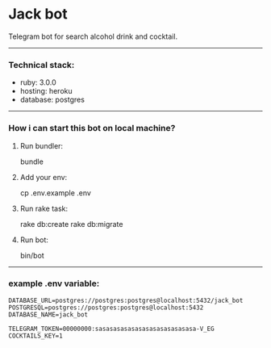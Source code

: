# Jack bot

Telegram bot for search alcohol drink and cocktail.

---

### Technical stack:

* ruby: 3.0.0
* hosting: heroku
* database: postgres

---

### How i can start this bot on local machine?

1. Run bundler:


    bundle

2. Add your env:


    cp .env.example .env

3. Run rake task:


    rake db:create
    rake db:migrate

4. Run bot:


    bin/bot

---

### example .env variable:
    
    DATABASE_URL=postgres://postgres:postgres@localhost:5432/jack_bot
    POSTGRESQL=postgres://postgres:postgres@localhost:5432
    DATABASE_NAME=jack_bot
    
    TELEGRAM_TOKEN=00000000:sasasasasasasasasasasasasasa-V_EG
    COCKTAILS_KEY=1